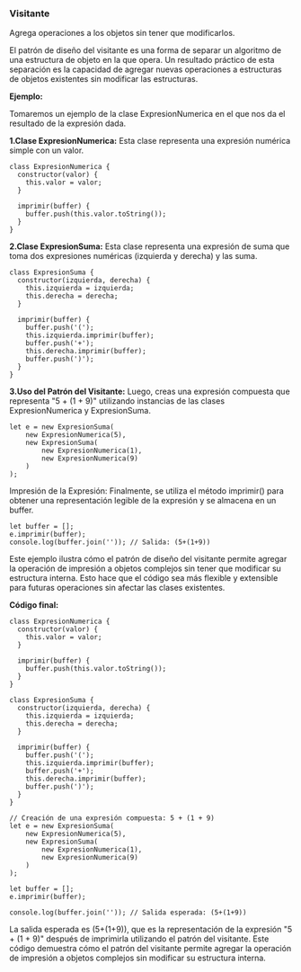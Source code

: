 ### Visitante

Agrega operaciones a los objetos sin tener que modificarlos.

El patrón de diseño del visitante es una forma de separar un algoritmo de una estructura de objeto en la que opera. Un resultado práctico de esta separación es la capacidad de agregar nuevas operaciones a estructuras de objetos existentes sin modificar las estructuras.

**Ejemplo:**

Tomaremos un ejemplo de la clase ExpresionNumerica en el que nos da el resultado de la expresión dada.



**1.Clase ExpresionNumerica:** Esta clase representa una expresión numérica simple con un valor.


```
class ExpresionNumerica {
  constructor(valor) {
    this.valor = valor;
  }

  imprimir(buffer) {
    buffer.push(this.valor.toString());
  }
}
```

**2.Clase ExpresionSuma:** Esta clase representa una expresión de suma que toma dos expresiones numéricas (izquierda y derecha) y las suma.

```
class ExpresionSuma {
  constructor(izquierda, derecha) {
    this.izquierda = izquierda;
    this.derecha = derecha;
  }

  imprimir(buffer) {
    buffer.push('(');
    this.izquierda.imprimir(buffer);
    buffer.push('+');
    this.derecha.imprimir(buffer);
    buffer.push(')');
  }
}
```

**3.Uso del Patrón del Visitante:** Luego, creas una expresión compuesta que representa "5 + (1 + 9)" utilizando instancias de las clases ExpresionNumerica y ExpresionSuma.

```
let e = new ExpresionSuma(
    new ExpresionNumerica(5),
    new ExpresionSuma(
        new ExpresionNumerica(1),
        new ExpresionNumerica(9)
    )
);
```

Impresión de la Expresión: Finalmente, se utiliza el método imprimir() para obtener una representación legible de la expresión y se almacena en un buffer.

```
let buffer = [];
e.imprimir(buffer);
console.log(buffer.join('')); // Salida: (5+(1+9))
```

Este ejemplo ilustra cómo el patrón de diseño del visitante permite agregar la operación de impresión a objetos complejos sin tener que modificar su estructura interna. Esto hace que el código sea más flexible y extensible para futuras operaciones sin afectar las clases existentes.

**Código final:**

```
class ExpresionNumerica {
  constructor(valor) {
    this.valor = valor;
  }

  imprimir(buffer) {
    buffer.push(this.valor.toString());
  }
}

class ExpresionSuma {
  constructor(izquierda, derecha) {
    this.izquierda = izquierda;
    this.derecha = derecha;
  }

  imprimir(buffer) {
    buffer.push('(');
    this.izquierda.imprimir(buffer);
    buffer.push('+');
    this.derecha.imprimir(buffer);
    buffer.push(')');
  }
}

// Creación de una expresión compuesta: 5 + (1 + 9)
let e = new ExpresionSuma(
    new ExpresionNumerica(5),
    new ExpresionSuma(
        new ExpresionNumerica(1),
        new ExpresionNumerica(9)
    )
);

let buffer = [];
e.imprimir(buffer);

console.log(buffer.join('')); // Salida esperada: (5+(1+9))

```

La salida esperada es (5+(1+9)), que es la representación de la expresión "5 + (1 + 9)" después de imprimirla utilizando el patrón del visitante. Este código demuestra cómo el patrón del visitante permite agregar la operación de impresión a objetos complejos sin modificar su estructura interna.
